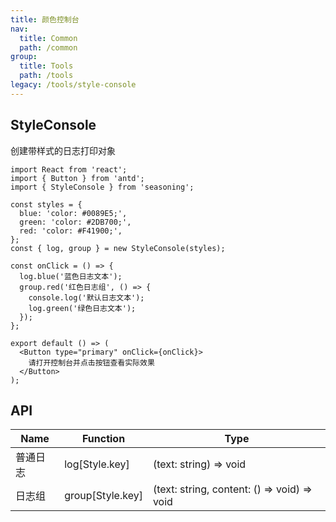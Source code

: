 ```yaml
---
title: 颜色控制台
nav:
  title: Common
  path: /common
group:
  title: Tools
  path: /tools
legacy: /tools/style-console
---
```


## StyleConsole

创建带样式的日志打印对象

```tsx
import React from 'react';
import { Button } from 'antd';
import { StyleConsole } from 'seasoning';

const styles = {
  blue: 'color: #0089E5;',
  green: 'color: #2DB700;',
  red: 'color: #F41900;',
};
const { log, group } = new StyleConsole(styles);

const onClick = () => {
  log.blue('蓝色日志文本');
  group.red('红色日志组', () => {
    console.log('默认日志文本');
    log.green('绿色日志文本');
  });
};

export default () => (
  <Button type="primary" onClick={onClick}>
    请打开控制台并点击按钮查看实际效果
  </Button>
);
```

## API

| Name     | Function         | Type                                        |
| -------- | ---------------- | ------------------------------------------- |
| 普通日志 | log[Style.key]   | (text: string) => void                      |
| 日志组   | group[Style.key] | (text: string, content: () => void) => void |
